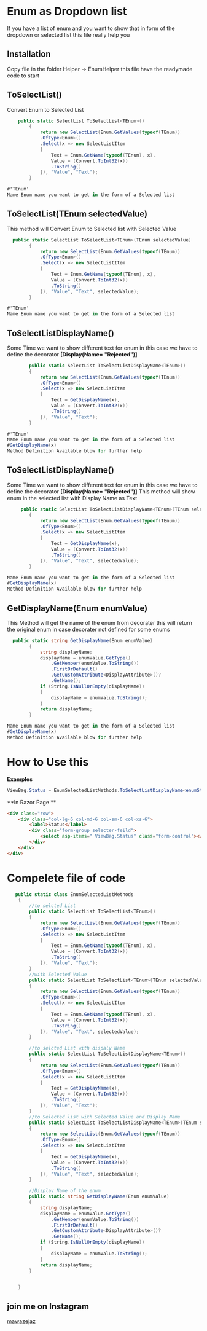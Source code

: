 # Enum as Dropdown list

If you have a list of enum and you want to show that in form of the dropdown or selected list this file really help you

## Installation

Copy file in the folder Helper -> EnumHelper this file have the readymade code to start



## ToSelectList<TEnum>()
Convert Enum to Selected List
```c#
    public static SelectList ToSelectList<TEnum>()
        {
            return new SelectList(Enum.GetValues(typeof(TEnum))
            .OfType<Enum>()
            .Select(x => new SelectListItem
            {
                Text = Enum.GetName(typeof(TEnum), x),
                Value = (Convert.ToInt32(x))
                .ToString()
            }), "Value", "Text");
        }

#'TEnum'
Name Enum name you want to get in the form of a Selected list 
```

## ToSelectList<TEnum>(TEnum selectedValue)
This method will Convert Enum to Selected list with Selected Value
```C#
  public static SelectList ToSelectList<TEnum>(TEnum selectedValue)
        {
            return new SelectList(Enum.GetValues(typeof(TEnum))
            .OfType<Enum>()
            .Select(x => new SelectListItem
            {
                Text = Enum.GetName(typeof(TEnum), x),
                Value = (Convert.ToInt32(x))
                .ToString()
            }), "Value", "Text", selectedValue);
        }

#'TEnum'
Name Enum name you want to get in the form of a Selected list
```

## ToSelectListDisplayName<TEnum>()

Some Time we want to show different text for enum in this case we have to define the decorator  **[Display(Name= "Rejected")]**

```C#
        public static SelectList ToSelectListDisplayName<TEnum>()
        {
            return new SelectList(Enum.GetValues(typeof(TEnum))
            .OfType<Enum>()
            .Select(x => new SelectListItem
            {
                Text = GetDisplayName(x),
                Value = (Convert.ToInt32(x))
                .ToString()
            }), "Value", "Text");
        }

#'TEnum'
Name Enum name you want to get in the form of a Selected list 
#GetDisplayName(x)
Method Definition Available blow for further help 
```


## ToSelectListDisplayName<TEnum>()

Some Time we want to show different text for enum in this case we have to define the decorator  **[Display(Name= "Rejected")]** 
This method will show enum in the selected list with Display Name as Text

```C#
     public static SelectList ToSelectListDisplayName<TEnum>(TEnum selectedValue)
        {
            return new SelectList(Enum.GetValues(typeof(TEnum))
            .OfType<Enum>()
            .Select(x => new SelectListItem
            {
                Text = GetDisplayName(x),
                Value = (Convert.ToInt32(x))
                .ToString()
            }), "Value", "Text", selectedValue);
        }

Name Enum name you want to get in the form of a Selected list 
#GetDisplayName(x)
Method Definition Available blow for further help 
```



## GetDisplayName(Enum enumValue)

This Method will get the name of the enum from decorater this will return the original enum in case decorater not defined for some enums
```C#
  public static string GetDisplayName(Enum enumValue)
        {
            string displayName;
            displayName = enumValue.GetType()
                .GetMember(enumValue.ToString())
                .FirstOrDefault()
                .GetCustomAttribute<DisplayAttribute>()?
                .GetName();
            if (String.IsNullOrEmpty(displayName))
            {
                displayName = enumValue.ToString();
            }
            return displayName;
        }

Name Enum name you want to get in the form of a Selected list 
#GetDisplayName(x)
Method Definition Available blow for further help 
```

# How to Use this 
**Examples**
```C#
ViewBag.Status = EnumSelectedListMethods.ToSelectListDisplayName<enumStatus();
```
**In Razor Page **
```HTML
<div class="row">
    <div class="col-lg-6 col-md-6 col-sm-6 col-xs-6">
        <label>Status</label>
        <div class="form-group selecter-feild">
            <select asp-items=" ViewBag.Status" class="form-control"></select>
        </div>
    </div>
</div>

```

# Compelete file of code 
``` C#
   public static class EnumSelectedListMethods
    {
        //to selcted List
        public static SelectList ToSelectList<TEnum>()
        {
            return new SelectList(Enum.GetValues(typeof(TEnum))
            .OfType<Enum>()
            .Select(x => new SelectListItem
            {
                Text = Enum.GetName(typeof(TEnum), x),
                Value = (Convert.ToInt32(x))
                .ToString()
            }), "Value", "Text");
        }
        //with Selected Value
        public static SelectList ToSelectList<TEnum>(TEnum selectedValue)
        {
            return new SelectList(Enum.GetValues(typeof(TEnum))
            .OfType<Enum>()
            .Select(x => new SelectListItem
            {
                Text = Enum.GetName(typeof(TEnum), x),
                Value = (Convert.ToInt32(x))
                .ToString()
            }), "Value", "Text", selectedValue);
        }

        //to selcted List with dispaly Name
        public static SelectList ToSelectListDisplayName<TEnum>()
        {
            return new SelectList(Enum.GetValues(typeof(TEnum))
            .OfType<Enum>()
            .Select(x => new SelectListItem
            {
                Text = GetDisplayName(x),
                Value = (Convert.ToInt32(x))
                .ToString()
            }), "Value", "Text");
        }
        //to Selected list with Selected Value and Display Name
        public static SelectList ToSelectListDisplayName<TEnum>(TEnum selectedValue)
        {
            return new SelectList(Enum.GetValues(typeof(TEnum))
            .OfType<Enum>()
            .Select(x => new SelectListItem
            {
                Text = GetDisplayName(x),
                Value = (Convert.ToInt32(x))
                .ToString()
            }), "Value", "Text", selectedValue);
        }

        //Display Name of the enum
        public static string GetDisplayName(Enum enumValue)
        {
            string displayName;
            displayName = enumValue.GetType()
                .GetMember(enumValue.ToString())
                .FirstOrDefault()
                .GetCustomAttribute<DisplayAttribute>()?
                .GetName();
            if (String.IsNullOrEmpty(displayName))
            {
                displayName = enumValue.ToString();
            }
            return displayName;
        }


    }
```


## join me on Instagram
[mawazejaz](https://www.linkedin.com/in/mawaz/)
